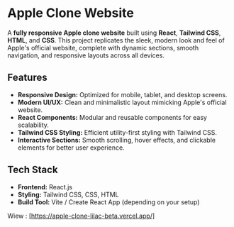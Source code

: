 # Apple Clone Website

A **fully responsive Apple clone website** built using **React**, **Tailwind CSS**, **HTML**, and **CSS**. This project replicates the sleek, modern look and feel of Apple's official website, complete with dynamic sections, smooth navigation, and responsive layouts across all devices.

## Features

- **Responsive Design:** Optimized for mobile, tablet, and desktop screens.
- **Modern UI/UX:** Clean and minimalistic layout mimicking Apple's official website.
- **React Components:** Modular and reusable components for easy scalability.
- **Tailwind CSS Styling:** Efficient utility-first styling with Tailwind CSS.
- **Interactive Sections:** Smooth scrolling, hover effects, and clickable elements for better user experience.

## Tech Stack

- **Frontend:** React.js
- **Styling:** Tailwind CSS, CSS, HTML
- **Build Tool:** Vite / Create React App (depending on your setup) 

Wiew : [https://apple-clone-lilac-beta.vercel.app/]
